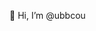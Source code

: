 👋 Hi, I’m @ubbcou

<!---
ubbcou/ubbcou is a ✨ special ✨ repository because its `README.md` (this file) appears on your GitHub profile.
You can click the Preview link to take a look at your changes.
--->
